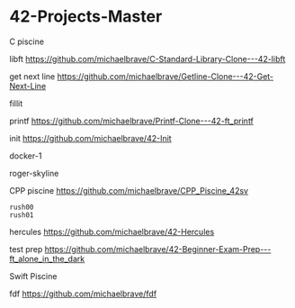 # 42-Projects-Master

C piscine

libft
https://github.com/michaelbrave/C-Standard-Library-Clone---42-libft

get next line
https://github.com/michaelbrave/Getline-Clone---42-Get-Next-Line 

fillit

printf
https://github.com/michaelbrave/Printf-Clone---42-ft_printf

init
https://github.com/michaelbrave/42-Init

docker-1

roger-skyline

CPP piscine
https://github.com/michaelbrave/CPP_Piscine_42sv

    rush00
    rush01

hercules
https://github.com/michaelbrave/42-Hercules

test prep
https://github.com/michaelbrave/42-Beginner-Exam-Prep---ft_alone_in_the_dark

Swift Piscine

fdf
https://github.com/michaelbrave/fdf
